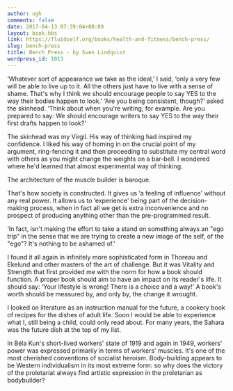 ```yaml
---
author: ugh
comments: false
date: 2017-04-13 07:39:04+00:00
layout: book.hbs
link: https://fluidself.org/books/health-and-fitness/bench-press/
slug: bench-press
title: Bench Press - by Sven Lindqvist
wordpress_id: 1013
---
```


‘Whatever sort of appearance we take as the ideal,' I said, ‘only a very few will be able to live up to it. All the others just have to live with a sense of shame. That's why I think we should encourage people to say YES to the way their bodies happen to look.' ‘Are you being consistent, though?' asked the skinhead. ‘Think about when you're writing, for example. Are you prepared to say: We should encourage writers to say YES to the way their first drafts happen to look?'

The skinhead was my Virgil. His way of thinking had inspired my confidence. I liked his way of homing in on the crucial point of my argument, ring-fencing it and then proceeding to substitute my central word with others as you might change the weights on a bar-bell. I wondered where he'd learned that almost experimental way of thinking.

The architecture of the muscle builder is baroque.

That's how society is constructed. It gives us ‘a feeling of influence' without any real power. It allows us to ‘experience' being part of the decision-making process, when in fact all we get is extra inconvenience and no prospect of producing anything other than the pre-programmed result.

‘In fact, isn't making the effort to take a stand on something always an "ego trip" in the sense that we are trying to create a new image of the self, of the "ego"? It's nothing to be ashamed of.'

I found it all again in infinitely more sophisticated form in Thoreau and Ekelund and other masters of the art of challenge. But it was Vitality and Strength that first provided me with the norm for how a book should function. A proper book should aim to have an impact on its reader's life. It should say: ‘Your lifestyle is wrong! There is a choice and a way!' A book's worth should be measured by, and only by, the change it wrought.

I looked on literature as an instruction manual for the future, a cookery book of recipes for the dishes of adult life. Soon I would be able to experience what I, still being a child, could only read about. For many years, the Sahara was the future dish at the top of my list.

In Béla Kun's short-lived workers' state of 1919 and again in 1949, workers' power was expressed primarily in terms of workers' muscles. It's one of the most cherished conventions of socialist heroism. Body-building appears to be Western individualism in its most extreme form: so why does the victory of the proletariat always find artistic expression in the proletarian as bodybuilder?
